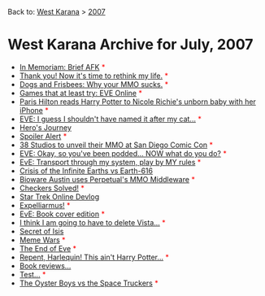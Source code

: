 Back to: [West Karana](/posts/westkarana.md) > [2007](/posts/2007/westkarana.md)
# West Karana Archive for July, 2007

* [In Memoriam: Brief AFK](802.md) <span style="color:red;">*</span>
* [Thank you! Now it's time to rethink my life.](803.md) <span style="color:red;">*</span>
* [Dogs and Frisbees: Why your MMO sucks.](805.md) <span style="color:red;">*</span>
* [Games that at least try: EVE Online](809.md) <span style="color:red;">*</span>
* [Paris Hilton reads Harry Potter to Nicole Richie's unborn baby with her iPhone](810.md) <span style="color:red;">*</span>
* [EVE: I guess I shouldn't have named it after my cat...](812.md) <span style="color:red;">*</span>
* [Hero's Journey](814.md) <span style="color:red;"></span>
* [Spoiler Alert](815.md) <span style="color:red;">*</span>
* [38 Studios to unveil their MMO at San Diego Comic Con](816.md) <span style="color:red;">*</span>
* [EVE: Okay, so you've been podded... NOW what do you do?](817.md) <span style="color:red;">*</span>
* [EvE: Transport through my system, play by MY rules](820.md) <span style="color:red;">*</span>
* [Crisis of the Infinite Earths vs Earth-616](821.md) <span style="color:red;"></span>
* [Bioware Austin uses Perpetual's MMO Middleware](822.md) <span style="color:red;">*</span>
* [Checkers Solved!](823.md) <span style="color:red;">*</span>
* [Star Trek Online Devlog](824.md) <span style="color:red;"></span>
* [Expelliarmus!](830.md) <span style="color:red;">*</span>
* [EvE: Book cover edition](833.md) <span style="color:red;">*</span>
* [I think I am going to have to delete Vista...](834.md) <span style="color:red;">*</span>
* [Secret of Isis](837.md) <span style="color:red;"></span>
* [Meme Wars](838.md) <span style="color:red;">*</span>
* [The End of Eve](839.md) <span style="color:red;">*</span>
* [Repent, Harlequin! This ain't Harry Potter...](841.md) <span style="color:red;">*</span>
* [Book reviews...](842.md) <span style="color:red;"></span>
* [Test...](843.md) <span style="color:red;">*</span>
* [The Oyster Boys vs the Space Truckers](844.md) <span style="color:red;">*</span>
